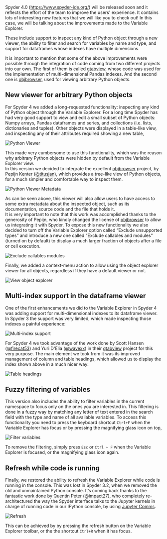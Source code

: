 <!--
.. title: Variable Explorer improvements in Spyder 4
.. slug: Variable-Explorer-improvements-in-Spyder 4
.. date: 2019-11-12 12:00:00 UTC-05:00
.. author: Daniel Althviz
.. tags: Labs, Spyder
.. category: 
.. link: 
.. description: 
.. type: text
-->

Spyder 4.0 (https://www.spyder-ide.org/) will be released soon and it reflects the effort of the team to improve the users' experience. It contains lots of interesting new features that we will like you to check out! In this case, we will be talking about the improvements made to the Variable Explorer.

These include support to inspect any kind of Python object through a new viewer, the ability to filter and search for variables by name and type, and support for dataframes whose indexes have multiple dimensions.

It is important to mention that some of the above improvements were possible through the integration of code coming from two different projects into our own. The first of them is called [gtabview](https://github.com/TabViewer/gtabview), whose code was used for the implementation of multi-dimensional Pandas indexes. And the second one is [objbrowser](https://github.com/titusjan/objbrowser), used for viewing arbitrary Python objects.

<!-- TEASER_END -->


## New viewer for arbitrary Python objects


For Spyder 4 we added a long-requested functionality: inspecting any kind of Python object through the Variable Explorer. For a long time Spyder has had very good support to view and edit a small subset of Python objects: Numpy arrays, Pandas dataframes and series, and collections (i.e. lists, dictionaries and tuples). Other objects were displayed in a table-like view, and inspecting any of their attributes required showing a new table,

![Python Viewer](/images/spyder-variable-explorer/python-viewer.png)

This made very cumbersome to use this functionality, which was the reason why arbitrary Python objects were hidden by default from the Variable Explorer view.  
In this version we decided to integrate the excellent [objbrowser](https://github.com/titusjan/objbrowser) project, by Pepijn Kenter ([@titusjan](https://github.com/titusjan)), which provides a tree-like view of Python objects, for a much simpler and comfortable way to inspect them.

![Python Viewer Metadata](/images/spyder-variable-explorer/python-viewer-metadata.png)

As can be seen above, this viewer will also allow users to have access to some extra metadata about the inspected object, such as its documentation, source code and the file that holds it.  
It is very important to note that this work was accomplished thanks to the generosity of Pepijn, who kindly changed the license of [objbrowser](https://github.com/titusjan/objbrowser) to allow us integrating it with Spyder.
To expose this new functionality we also decided to turn off the Variable Explorer option called “Exclude unsupported types” and introduce a new one called “Exclude callables and modules” (turned on by default) to display a much larger fraction of objects after a file or cell execution.

![Exclude callables modules](/images/spyder-variable-explorer/exclude-callables-modules.png)

Finally, we added a context-menu action to allow using the object explorer viewer for all objects, regardless if they have a default viewer or not.

![View object explorer](/images/spyder-variable-explorer/view-object-explorer.png)

## Multi-index support in the dataframe viewer

One of the first enhancements we did to the Variable Explorer in Spyder 4 was adding support for multi-dimensional indexes to its dataframe viewer. In Spyder 3 the support was very limited, which made inspecting those indexes a painful experience:

![Multi-index support](/images/spyder-variable-explorer/multi-index-support.png)

For Spyder 4 we took advantage of the work done by Scott Hansen ([@firecat53](https://github.com/firecat53)) and Yuri D'Elia ([@wavexx](https://github.com/wavexx)) in their [gtabview](https://github.com/TabViewer/gtabview) project for this very purpose. The main element we took from it was its improved management of column and table headings, which allowed us to display the index shown above in a much nicer way:

![Table headings](/images/spyder-variable-explorer/table-headings.png)

## Fuzzy filtering of variables

This version also includes the ability to filter variables in the current namespace to focus only on the ones you are interested in. This filtering is done in a fuzzy way by matching any letter of text entered in the search field with the type and name of all available variables.
To access this functionality you need to press the keyboard shortcut `Ctrl+F` when the Variable Explorer has focus or by pressing the magnifying glass icon on top,


![Filter variables](/images/spyder-variable-explorer/filter-variables.png)

To remove the filtering, simply press `Esc` or `Ctrl + F` when the Variable Explorer is focused, or the magnifying glass icon again.

## Refresh while code is running

Finally, we restored the ability to refresh the Variable Explorer while code is running in the console. This was lost in Spyder 3.2, when we removed the old and unmaintained Python console. It’s coming back thanks to the fantastic work done by Quentin Peter ([@impact27](https://github.com/impact27)), who completely re-architectured the way the Spyder interface talks to the Jupyter kernels in charge of running code in our IPython console, by using [Jupyter Comms](https://jupyter-client.readthedocs.io/en/stable/messaging.html#custom-messages).

![Refresh](/images/spyder-variable-explorer/refresh.png)

This can be achieved by by pressing the refresh button on the Variable Explorer toolbar, or the the shortcut `Ctrl+R` when it has focus.



